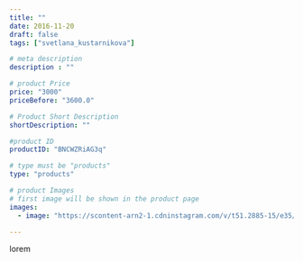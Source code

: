 ```yaml
---
title: ""
date: 2016-11-20
draft: false
tags: ["svetlana_kustarnikova"]

# meta description
description : ""

# product Price
price: "3000"
priceBefore: "3600.0"

# Product Short Description
shortDescription: ""

#product ID
productID: "BNCWZRiAG3q"

# type must be "products"
type: "products"

# product Images
# first image will be shown in the product page
images:
  - image: "https://scontent-arn2-1.cdninstagram.com/v/t51.2885-15/e35/15101646_105160769970978_1517787970063564800_n.jpg?se=7&tp=1&_nc_ht=scontent-arn2-1.cdninstagram.com&_nc_cat=106&_nc_ohc=9CVi36z85ysAX8fRzCR&ccb=7-4&oh=0e04b2298e2d92cf1e4e95a7fbb66818&oe=60844E56&ig_cache_key=MTM4Nzc3MDEyOTAxNzc2MTI1OA%3D%3D.2-ccb7-4"

---
```

lorem
